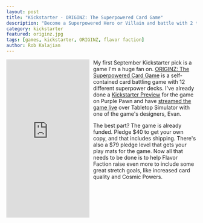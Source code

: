 ```yaml
---
layout: post
title: "Kickstarter - ORIGINZ: The Superpowered Card Game"
description: "Become a Superpowered Hero or Villain and battle with 2 to 8 players in ORIGINZ: The Superpowered Card Game."
category: kickstarter
featured: originz.jpg
tags: [games, kickstarter, ORIGINZ, flavor faction]
author: Rob Kalajian
---
```

<iframe style="float:left;margin-right:10px;margin-bottom:10px;" frameborder="0" height="420" scrolling="no" src="https://www.kickstarter.com/projects/flavorfaction/originz-the-superpowered-card-game/widget/card.html?v=2" width="220"></iframe>

My first September Kickstarter pick is a game I'm a huge fan on. [ORIGINZ: The Superpowered Card Game](https://www.kickstarter.com/projects/flavorfaction/originz-the-superpowered-card-game/comments) is a self-contained card battling game with 12 different superpower decks. I've already done a [Kickstarter Preview](http://www.purplepawn.com/2016/09/kickstarter-preview-originz-the-superpowered-card-game/) for the game on Purple Pawn and have [streamed the game live](http://pawnsperspective.com/Originz-Tabletop-Simulator/) over Tabletop Simulator with one of the game's designers, Evan.

The best part? The game is already funded. Pledge $40 to get your own copy, and that includes shipping. There's also a $79 pledge level that gets your play mats for the game. Now all that needs to be done is to help Flavor Faction raise even more to include some great stretch goals, like increased card quality and Cosmic Powers.
